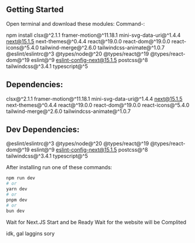 ## Getting Started

Open terminal and download these modules:
Command-: 

npm install clsx@^2.1.1 framer-motion@^11.18.1 mini-svg-data-uri@^1.4.4 next@15.1.5 next-themes@^0.4.4 react@^19.0.0 react-dom@^19.0.0 react-icons@^5.4.0 tailwind-merge@^2.6.0 tailwindcss-animate@^1.0.7 @eslint/eslintrc@^3 @types/node@^20 @types/react@^19 @types/react-dom@^19 eslint@^9 eslint-config-next@15.1.5 postcss@^8 tailwindcss@^3.4.1 typescript@^5

## Dependencies:
clsx@^2.1.1
framer-motion@^11.18.1
mini-svg-data-uri@^1.4.4
next@15.1.5
next-themes@^0.4.4
react@^19.0.0
react-dom@^19.0.0
react-icons@^5.4.0
tailwind-merge@^2.6.0
tailwindcss-animate@^1.0.7

## Dev Dependencies:
@eslint/eslintrc@^3
@types/node@^20
@types/react@^19
@types/react-dom@^19
eslint@^9
eslint-config-next@15.1.5
postcss@^8
tailwindcss@^3.4.1
typescript@^5


After installing run one of these commands:
```bash
npm run dev
# or
yarn dev
# or
pnpm dev
# or
bun dev
```


Wait for Next.JS 
Start and be Ready
Wait for the website will be Complited

idk, gal laggins sory